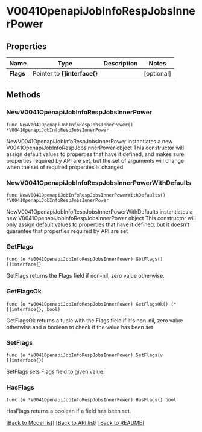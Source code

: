# V0041OpenapiJobInfoRespJobsInnerPower

## Properties

Name | Type | Description | Notes
------------ | ------------- | ------------- | -------------
**Flags** | Pointer to **[]interface{}** |  | [optional] 

## Methods

### NewV0041OpenapiJobInfoRespJobsInnerPower

`func NewV0041OpenapiJobInfoRespJobsInnerPower() *V0041OpenapiJobInfoRespJobsInnerPower`

NewV0041OpenapiJobInfoRespJobsInnerPower instantiates a new V0041OpenapiJobInfoRespJobsInnerPower object
This constructor will assign default values to properties that have it defined,
and makes sure properties required by API are set, but the set of arguments
will change when the set of required properties is changed

### NewV0041OpenapiJobInfoRespJobsInnerPowerWithDefaults

`func NewV0041OpenapiJobInfoRespJobsInnerPowerWithDefaults() *V0041OpenapiJobInfoRespJobsInnerPower`

NewV0041OpenapiJobInfoRespJobsInnerPowerWithDefaults instantiates a new V0041OpenapiJobInfoRespJobsInnerPower object
This constructor will only assign default values to properties that have it defined,
but it doesn't guarantee that properties required by API are set

### GetFlags

`func (o *V0041OpenapiJobInfoRespJobsInnerPower) GetFlags() []interface{}`

GetFlags returns the Flags field if non-nil, zero value otherwise.

### GetFlagsOk

`func (o *V0041OpenapiJobInfoRespJobsInnerPower) GetFlagsOk() (*[]interface{}, bool)`

GetFlagsOk returns a tuple with the Flags field if it's non-nil, zero value otherwise
and a boolean to check if the value has been set.

### SetFlags

`func (o *V0041OpenapiJobInfoRespJobsInnerPower) SetFlags(v []interface{})`

SetFlags sets Flags field to given value.

### HasFlags

`func (o *V0041OpenapiJobInfoRespJobsInnerPower) HasFlags() bool`

HasFlags returns a boolean if a field has been set.


[[Back to Model list]](../README.md#documentation-for-models) [[Back to API list]](../README.md#documentation-for-api-endpoints) [[Back to README]](../README.md)


